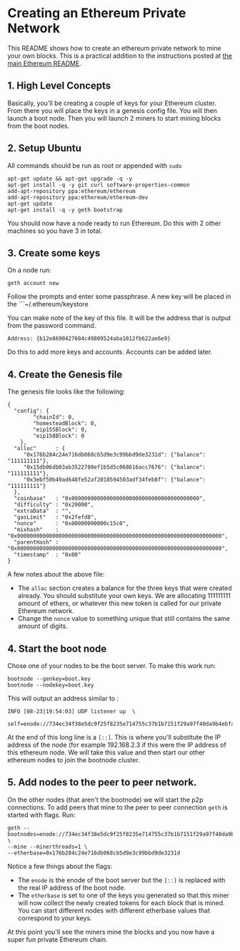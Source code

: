 # Creating an Ethereum Private Network

This README shows how to create an ethereum private network to mine your own blocks.  This is a practical addition to the instructions posted at [the main Ethereum README](https://github.com/ethereum/go-ethereum/blob/master/README.md).  

## 1. High Level Concepts

Basically, you'll be creating a couple of keys for your Ethereum cluster. From there you will place the keys in a genesis config file.  You will then launch a boot node.  Then you will launch 2 miners to start mining blocks from the boot nodes.  

## 2. Setup Ubuntu

All commands should be run as root or appended with ```sudo```

```
apt-get update && apt-get upgrade -q -y
apt-get install -q -y git curl software-properties-common
add-apt-repository ppa:ethereum/ethereum
add-apt-repository ppa:ethereum/ethereum-dev
apt-get update
apt-get install -q -y geth bootstrap
```

You should now have a node ready to run Ethereum. Do this with 2 other machines so you have 3 in total. 

## 3. Create some keys

On a node run:

```
geth account new
```
Follow the prompts and enter some passphrase.  A new key will be placed in the ```~/.ethereum/keystore

You can make note of the key of this file.  It will be the address that is output from the password command.  

```
Address: {b12e8690427604c49809524aba1012fb622ae6e9}
```

Do this to add more keys and accounts.  Accounts can be added later. 

## 4. Create the Genesis file

The genesis file looks like the following: 

```
{
  "config": {
        "chainId": 0,
        "homesteadBlock": 0,
        "eip155Block": 0,
        "eip158Block": 0
    },
  "alloc"      : {
     "0x176b284c24e716db068cb5d9e3c99bbd9de3231d": {"balance": "111111111"},
     "0x15db06db03ab3522780ef1b5d5c068616acc7676": {"balance": "111111111"},
     "0x3ebf50b49ad648fe52af2018594503adf34feb8f": {"balance": "111111111"}
  },
  "coinbase"   : "0x0000000000000000000000000000000000000000",
  "difficulty" : "0x20000",
  "extraData"  : "",
  "gasLimit"   : "0x2fefd8",
  "nonce"      : "0x00000000000c15c0",
  "mixhash"    : "0x0000000000000000000000000000000000000000000000000000000000000000",
  "parentHash" : "0x0000000000000000000000000000000000000000000000000000000000000000",
  "timestamp"  : "0x00"
}
```

A few notes about the above file: 

* The ```alloc``` section creates a balance for the three keys that were created already.  You should substitute your own keys. We are allocating 111111111 amount of ethers, or whatever this new token is called for our private Ethereum network. 
* Change the  ```nonce```  value to something unique that still contains the same amount of digits. 

## 4. Start the boot node

Chose one of your nodes to be the boot server.  To make this work run: 

```
bootnode --genkey=boot.key
bootnode --nodekey=boot.key
```

This will output an address similar to : 

```
INFO [08-23|19:54:03] UDP listener up  \
                        self=enode://734ec34f38e5dc9f25f8235e714755c37b1b7151f29a97f40da9b4ebfaec387f3fa301f5000f07253a8eab1e01cd4239e16091a150b5427d92ebaac9f986aa7c@[::]:30301
```

At the end of this long line is a ```[::]```.  This is where you'll substitute the IP address of the node (for example 192.168.2.3 if this were the IP address of this ethereum node.  We will take this value and then start our other ethereum nodes to join the bootnode cluster. 

## 5. Add nodes to the peer to peer network.  

On the other nodes (that aren't the bootnode) we will start the p2p connections.  To add peers that mine to the peer to peer connection ```geth``` is started with flags.  Run: 

```
geth --bootnodes=enode://734ec34f38e5dc9f25f8235e714755c37b1b7151f29a97f40da9b4ebfaec387f3fa301f5000f07253a8eab1e01cd4239e16091a150b5427d92ebaac9f986aa7c@10.100.2.209:30301 \
--mine --minerthreads=1 \
--etherbase=0x176b284c24e716db068cb5d9e3c99bbd9de3231d
```

Notice a few things about the flags: 

* The ```enode``` is the enode of the boot server but the ```[::]``` is replaced with the real IP address of the boot node. 
* The ```etherbase``` is set to one of the keys you generated so that this miner will now collect the newly created tokens for each block that is mined.  You can start different nodes with different etherbase values that correspond to your keys. 

At this point you'll see the miners mine the blocks and you now have a super fun private Ethereum chain. 

